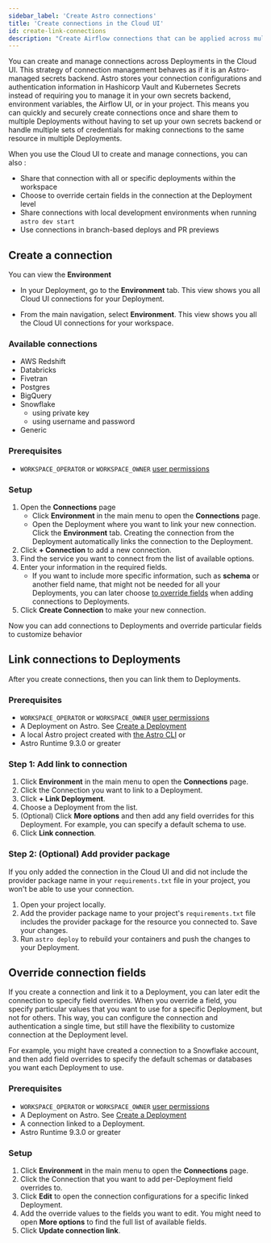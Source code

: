 ```yaml
---
sidebar_label: 'Create Astro connections'
title: 'Create connections in the Cloud UI'
id: create-link-connections
description: "Create Airflow connections that can be applied across multiple Deployments in the Cloud UI."
---
```


You can create and manage connections across Deployments in the Cloud UI. This strategy of connection management behaves as if it is an Astro-managed secrets backend. Astro stores your connection configurations and authentication information in Hashicorp Vault and Kubernetes Secrets instead of requiring you to manage it in your own secrets backend, environment variables, the Airflow UI, or in your project. This means you can quickly and securely create connections once and share them to multiple Deployments without having to set up your own secrets backend or handle multiple sets of credentials for making connections to the same resource in multiple Deployments.

When you use the Cloud UI to create and manage connections, you can also :

- Share that connection with all or specific deployments within the workspace
- Choose to override certain fields in the connection at the Deployment level
- Share connections with local development environments when running `astro dev start`
- Use connections in branch-based deploys and PR previews

## Create a connection

You can view the **Environment** 

- In your Deployment, go to the **Environment** tab. This view shows you all Cloud UI connections for your Deployment.
<!-- If a connection is configured here, is it restricted by default to the Deployment it was created in? -->
- From the main navigation, select **Environment**. This view shows you all the Cloud UI connections for your workspace. 

### Available connections

- AWS Redshift
- Databricks
- Fivetran
- Postgres
- BigQuery
- Snowflake
    - using private key
    - using username and password
- Generic

### Prerequisites
- `WORKSPACE_OPERATOR` or `WORKSPACE_OWNER` [user permissions](user-permissions.md)

### Setup

1. Open the **Connections** page
    - Click **Environment** in the main menu to open the **Connections** page.
    - Open the Deployment where you want to link your new connection. Click the **Environment** tab. Creating the connection from the Deployment automatically links the connection to the Deployment.
2. Click **+ Connection** to add a new connection.
3. Find the service you want to connect from the list of available options.
4. Enter your information in the required fields.
    - If you want to include more specific information, such as **schema** or another field name, that might not be needed for all your Deployments, you can later choose [to override fields](#override-connection-fields) when adding connections to Deployments.
5. Click **Create Connection** to make your new connection.

Now you can add connections to Deployments and override particular fields to customize behavior

## Link connections to Deployments

After you create connections, then you can link them to Deployments.

### Prerequisites
- `WORKSPACE_OPERATOR` or `WORKSPACE_OWNER` [user permissions](user-permissions.md)
- A Deployment on Astro. See [Create a Deployment](create-deployment.md)
- A local Astro project created with [the Astro CLI](cli/get-started-cli.md) or  
- Astro Runtime 9.3.0 or greater

### Step 1: Add link to connection

1. Click **Environment** in the main menu to open the **Connections** page.
2. Click the Connection you want to link to a Deployment.
3. Click **+ Link Deployment**.
4. Choose a Deployment from the list.
5. (Optional) Click **More options** and then add any field overrides for this Deployment. For example, you can specify a default schema to use.
6. Click **Link connection**.

### Step 2: (Optional) Add provider package

If you only added the connection in the Cloud UI and did not include the provider package name in your `requirements.txt` file in your project, you won't be able to use your connection. 

1. Open your project locally.
2. Add the provider package name to your project's `requirements.txt` file includes the provider package for the resource you connected to. Save your changes.
3. Run `astro deploy` to rebuild your containers and push the changes to your Deployment.

## Override connection fields

If you create a connection and link it to a Deployment, you can later edit the connection to specify field overrides. When you override a field, you specify particular values that you want to use for a specific Deployment, but not for others. This way, you can configure the connection and authentication a single time, but still have the flexibility to customize connection at the Deployment level.

For example, you might have created a connection to a Snowflake account, and then add field overrides to specify the default schemas or databases you want each Deployment to use. 

### Prerequisites
- `WORKSPACE_OPERATOR` or `WORKSPACE_OWNER` [user permissions](user-permissions.md)
- A Deployment on Astro. See [Create a Deployment](create-deployment.md)
- A connection linked to a Deployment.
- Astro Runtime 9.3.0 or greater

### Setup

1. Click **Environment** in the main menu to open the **Connections** page.
2. Click the Connection that you want to add per-Deployment field overrides to.
3. Click **Edit** to open the connection configurations for a specific linked Deployment.
4. Add the override values to the fields you want to edit. You might need to open **More options** to find the full list of available fields.
5. Click **Update connection link**.

